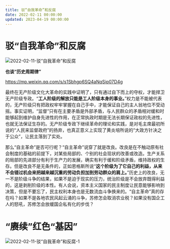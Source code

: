 ```yaml
---
title: 驳“自我革命”和反腐
date: 2022-02-11 00:00:00
updated: 2023-04-19 00:00:00
---
```


# 驳“自我革命”和反腐

![2022-02-11-驳“自我革命”和反腐](assets/2022-02-11-驳“自我革命”和反腐.jpeg)

**也谈“历史周期律”**

https://mp.weixin.qq.com/s/s1Sbhgp6SQ4aNqSip07D4g

最终在无产阶级文化大革命的实践中证明了，只有通过自下而上的夺权，才能捍卫无产阶级专政。“**工人阶级的解放只能是工人阶级本身的事业。**”权力是不能被代表的，无产阶级只有把政权牢牢掌握在自己手中，才能保证自己的主人翁地位不受动摇。事实证明，“监督”只有在主要矛盾是外部矛盾，与人民群众的矛盾相对缓和时能够起到维护自身先进性的作用，在正常执政时期是无法长期保证政权的先进性，也就无法保证生存的。无产阶级专政下继续革命的理论和实践，是对毛主席最初所说的“人民来监督政府”的扬弃，也真正意义上实现了黄炎培所说的“大政方针决之于公众”，让民主落到了实处。

那么“自主革命”是否可行呢？“自主革命”说穿了就是改良。改良是在不触动原有社会制度的基础的前提下，对某些局部的、个别的社会现状的改善或改造。生产关系的局部的先进部分有利于生产力的发展，确实有利于缓和阶级矛盾，维持政权的生存。但是改良不是无条件的，正如恩格斯所说“**这个阶级为了它自己的利益，从来不会错过机会来把越来越沉重的劳动负担加到劳动群众的肩上。**”历史上的改良，无一不是阶级斗争的结果，如果不是迫于现实的压力，统治阶级是不会放弃既得利益的，这是剥削阶级的本性。有人会说，资本主义国家的民主制度让民意能够影响到决策，但是不要忘了，民主权利本身也是无数流血斗争换来的。“自主革命”真的存在吗？如果不是各地农民风起云涌的斗争，苏修怎会取消农业税？如果没有国企工人的怒吼，苏修怎会放缓国企私有化的步伐？

# “赓续”红色“基因”

![2022-02-11-驳“自我革命”和反腐-1](assets/2022-02-11-驳“自我革命”和反腐-1.jpeg)

